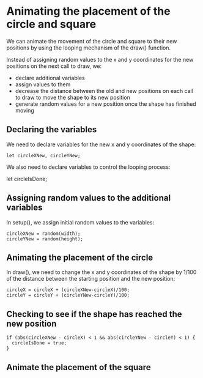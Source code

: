 # Animating the placement of the circle and square

We can animate the movement of the circle and square to their new positions by
using the looping mechanism of the draw() function.

Instead of assigning random values to the x and y coordinates for the new positions
on the next call to draw, we:

- declare additional variables
- assign values to them
- decrease the distance between the old and new positions on each call to draw
to move the shape to its new position
- generate random values for a new position once the shape has finished moving

## Declaring the variables

We need to declare variables for the new x and y coordinates of the shape:

    let circleXNew, circleYNew;

We also need to declare variables to control the looping process:

  let circleIsDone;

## Assigning random values to the additional variables

In setup(), we assign initial random values to the variables:

    circleXNew = random(width);
    circleYNew = random(height);

## Animating the placement of the circle

In draw(), we need to change the x and y coordinates of the shape by 1/100 of the
distance between the starting position and the new position:

    circleX = circleX + (circleXNew-circleX)/100;
    circleY = circleY + (circleYNew-circleY)/100;

## Checking to see if the shape has reached the new position

    if (abs(circleXNew - circleX) < 1 && abs(circleYNew - circleY) < 1) {
      circleIsDone = true;
    }


## Animate the placement of the square
